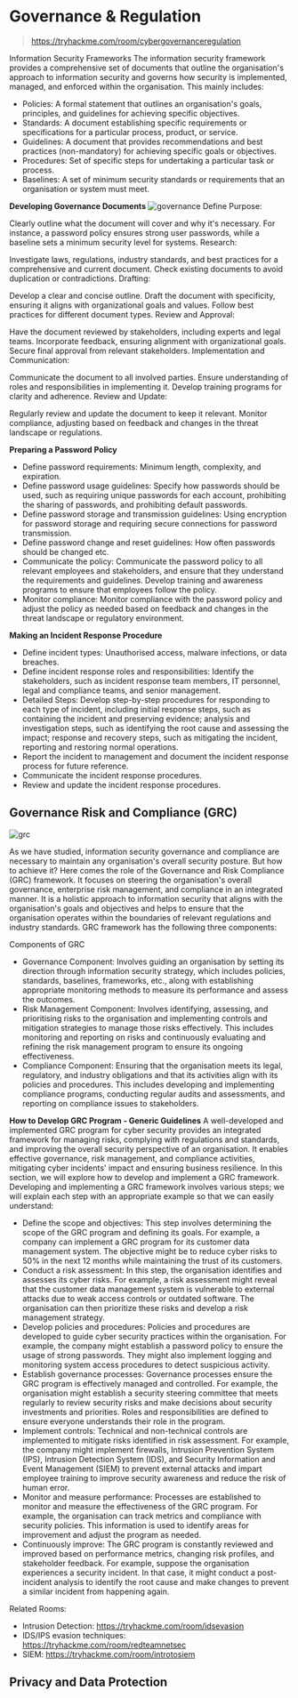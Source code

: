 # Governance & Regulation
> https://tryhackme.com/room/cybergovernanceregulation

 Information Security Frameworks
The information security framework provides a comprehensive set of documents that outline the organisation's approach to information security and governs how security is implemented, managed, and enforced within the organisation. This mainly includes:
- Policies: A formal statement that outlines an organisation's goals, principles, and guidelines for achieving specific objectives.
- Standards: A document establishing specific requirements or specifications for a particular process, product, or service.
- Guidelines: A document that provides recommendations and best practices (non-mandatory) for achieving specific goals or objectives.
- Procedures: Set of specific steps for undertaking a particular task or process.
- Baselines: A set of minimum security standards or requirements that an organisation or system must meet.

**Developing Governance Documents**
![governance](media/29-governance.png)
Define Purpose:

Clearly outline what the document will cover and why it's necessary. For instance, a password policy ensures strong user passwords, while a baseline sets a minimum security level for systems.
Research:

Investigate laws, regulations, industry standards, and best practices for a comprehensive and current document. Check existing documents to avoid duplication or contradictions.
Drafting:

Develop a clear and concise outline. Draft the document with specificity, ensuring it aligns with organizational goals and values. Follow best practices for different document types.
Review and Approval:

Have the document reviewed by stakeholders, including experts and legal teams. Incorporate feedback, ensuring alignment with organizational goals. Secure final approval from relevant stakeholders.
Implementation and Communication:

Communicate the document to all involved parties. Ensure understanding of roles and responsibilities in implementing it. Develop training programs for clarity and adherence.
Review and Update:

Regularly review and update the document to keep it relevant. Monitor compliance, adjusting based on feedback and changes in the threat landscape or regulations.

**Preparing a Password Policy**
- Define password requirements: Minimum length, complexity, and expiration.
- Define password usage guidelines: Specify how passwords should be used, such as requiring unique passwords for each account, prohibiting the sharing of passwords, and prohibiting default passwords.
- Define password storage and transmission guidelines: Using encryption for password storage and requiring secure connections for password transmission.
- Define password change and reset guidelines: How often passwords should be changed etc. 
- Communicate the policy: Communicate the password policy to all relevant employees and stakeholders, and ensure that they understand the requirements and guidelines. Develop training and awareness programs to ensure that employees follow the policy.
- Monitor compliance: Monitor compliance with the password policy and adjust the policy as needed based on feedback and changes in the threat landscape or regulatory environment.

**Making an Incident Response Procedure**
- Define incident types: Unauthorised access, malware infections, or data breaches.
- Define incident response roles and responsibilities: Identify the stakeholders,  such as incident response team members, IT personnel, legal and compliance teams, and senior management. 
- Detailed Steps: Develop step-by-step procedures for responding to each type of incident,  including initial response steps, such as containing the incident and preserving evidence; analysis and investigation steps, such as identifying the root cause and assessing the impact; response and recovery steps, such as mitigating the incident, reporting and restoring normal operations.
- Report the incident to management and document the incident response process for future reference.
- Communicate the incident response procedures.
- Review and update the incident response procedures.


## Governance Risk and Compliance (GRC)
![grc](media/29-grc.png)

As we have studied, information security governance and compliance are necessary to maintain any organisation's overall security posture. But how to achieve it? Here comes the role of the Governance and Risk Compliance (GRC) framework. It focuses on steering the organisation's overall governance, enterprise risk management, and compliance in an integrated manner. It is a holistic approach to information security that aligns with the organisation's goals and objectives and helps to ensure that the organisation operates within the boundaries of relevant regulations and industry standards. GRC framework has the following three components:

Components of GRC
- Governance Component: Involves guiding an organisation by setting its direction through information security strategy,  which includes policies, standards, baselines, frameworks, etc., along with establishing appropriate monitoring methods to measure its performance and assess the outcomes.
- Risk Management Component: Involves identifying, assessing, and prioritising risks to the organisation and implementing controls and mitigation strategies to manage those risks effectively. This includes monitoring and reporting on risks and continuously evaluating and refining the risk management program to ensure its ongoing effectiveness.
- Compliance Component: Ensuring that the organisation meets its legal, regulatory, and industry obligations and that its activities align with its policies and procedures. This includes developing and implementing compliance programs, conducting regular audits and assessments, and reporting on compliance issues to stakeholders.

**How to Develop GRC Program - Generic Guidelines** 
A well-developed and implemented GRC program for cyber security provides an integrated framework for managing risks, complying with regulations and standards, and improving the overall security perspective of an organisation. It enables effective governance, risk management, and compliance activities, mitigating cyber incidents' impact and ensuring business resilience. In this section, we will explore how to develop and implement a GRC framework. Developing and implementing a GRC framework involves various steps; we will explain each step with an appropriate example so that we can easily understand:

- Define the scope and objectives: This step involves determining the scope of the GRC program and defining its goals. For example, a company can implement a GRC program for its customer data management system. The objective might be to reduce cyber risks to 50% in the next 12 months while maintaining the trust of its customers. 
- Conduct a risk assessment: In this step, the organisation identifies and assesses its cyber risks. For example, a risk assessment might reveal that the customer data management system is vulnerable to external attacks due to weak access controls or outdated software. The organisation can then prioritize these risks and develop a risk management strategy.
- Develop policies and procedures: Policies and procedures are developed to guide cyber security practices within the organisation. For example, the company might establish a password policy to ensure the usage of strong passwords. They might also implement logging and monitoring system access procedures to detect suspicious activity.
- Establish governance processes: Governance processes ensure the GRC program is effectively managed and controlled. For example, the organisation might establish a security steering committee that meets regularly to review security risks and make decisions about security investments and priorities. Roles and responsibilities are defined to ensure everyone understands their role in the program.
- Implement controls: Technical and non-technical controls are implemented to mitigate risks identified in risk assessment. For example, the company might implement firewalls, Intrusion Prevention System (IPS), Intrusion Detection System (IDS), and Security Information and Event Management (SIEM) to prevent external attacks and impart employee training to improve security awareness and reduce the risk of human error.
- Monitor and measure performance: Processes are established to monitor and measure the effectiveness of the GRC program. For example, the organisation can track metrics and compliance with security policies. This information is used to identify areas for improvement and adjust the program as needed.
- Continuously improve: The GRC program is constantly reviewed and improved based on performance metrics, changing risk profiles, and stakeholder feedback. For example, suppose the organisation experiences a security incident. In that case, it might conduct a post-incident analysis to identify the root cause and make changes to prevent a similar incident from happening again.


Related Rooms:
- Intrusion Detection: https://tryhackme.com/room/idsevasion
- IDS/IPS evasion techniques: https://tryhackme.com/room/redteamnetsec
- SIEM: https://tryhackme.com/room/introtosiem

## Privacy and Data Protection